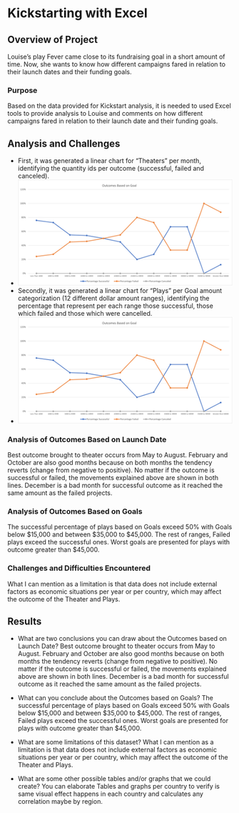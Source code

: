 # Kickstarting with Excel

## Overview of Project
Louise’s play Fever came close to its fundraising goal in a short amount of time. Now, she wants to know how different campaigns fared in relation to their launch dates and their funding goals.
### Purpose
Based on the data provided for Kickstart analysis, it is needed to used Excel tools to provide analysis to Louise and comments on how different campaigns fared in relation to their launch date and their funding goals.
## Analysis and Challenges
- First, it was generated a linear chart for “Theaters” per month, identifying the quantity ids per outcome (successful, failed and canceled). 
- ![Theater_Outcomes_vs_Launch](https://github.com/Jcreye75/kickstarter-analysis/blob/c9d7c9db6bbfa63772f01b0c17936de8ba5d18c8/resources/Outcomes%20Based%20on%20Goal.png) 
- Secondly, it was generated a linear chart for “Plays” per Goal amount categorization (12 different dollar amount ranges), identifying the percentage that represent per each range those successful, those which failed and those which were cancelled. 
- ![Outcomes Based on Goal](https://github.com/Jcreye75/kickstarter-analysis/blob/c9d7c9db6bbfa63772f01b0c17936de8ba5d18c8/resources/Outcomes%20Based%20on%20Goal.png)

### Analysis of Outcomes Based on Launch Date
Best outcome brought to theater occurs from May to August.
February and October are also good months because on both months the tendency reverts (change from negative to positive). 
No matter if the outcome is successful or failed, the movements explained above are shown in both lines.
December is a bad month for successful outcome as it reached the same amount as the failed projects.

### Analysis of Outcomes Based on Goals
The successful percentage of plays based on Goals exceed 50% with Goals below $15,000 and between $35,000 to $45,000.
The rest of ranges, Failed plays exceed the successful ones.
Worst goals are presented for plays with outcome greater than $45,000.

### Challenges and Difficulties Encountered
What I can mention as a limitation is that data does not include external factors as economic situations per year or per country, which may affect the outcome of the Theater and Plays.
## Results

- What are two conclusions you can draw about the Outcomes based on Launch Date?
Best outcome brought to theater occurs from May to August.
February and October are also good months because on both months the tendency reverts (change from negative to positive). 
No matter if the outcome is successful or failed, the movements explained above are shown in both lines.
December is a bad month for successful outcome as it reached the same amount as the failed projects.

- What can you conclude about the Outcomes based on Goals?
The successful percentage of plays based on Goals exceed 50% with Goals below $15,000 and between $35,000 to $45,000.
The rest of ranges, Failed plays exceed the successful ones.
Worst goals are presented for plays with outcome greater than $45,000.

- What are some limitations of this dataset?
What I can mention as a limitation is that data does not include external factors as economic situations per year or per country, which may affect the outcome of the Theater and Plays.

- What are some other possible tables and/or graphs that we could create?
You can elaborate Tables and graphs per country to verify is same visual effect happens in each country and calculates any correlation maybe by region.
